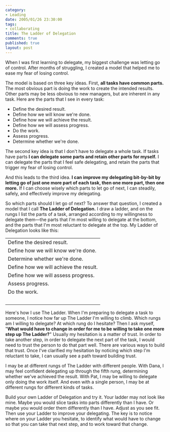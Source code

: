 ```yaml
--- 
category: 
- Leading
date: 2005/01/26 23:30:00
tags: 
- collaborating
title: The Ladder of Delegation
comments: true
published: true
layout: post
---
```


<p>When I was first learning to delegate, my biggest challenge was letting go of control.  After months of struggling, I created a model that helped me to ease my fear of losing control.</p>
<p>The model is based on three key ideas.  First, <strong>all tasks have common parts.</strong>  The most obvious part is doing the work to create the intended results.  Other parts may be less obvious to new managers, but are inherent in any task.  Here are the parts that I see in every task:</p>
<ul>
<li>Define the desired result.</li>
<li>Define how we will know we're done.</li>
<li>Define how we will achieve the result.</li>
<li>Define how we will assess progress.</li>
<li>Do the work.</li>
<li>Assess progress.</li>
<li>Determine whether we're done.</li>
</ul>
<p>The second key idea is that I don't have to delegate a whole task.  If tasks have parts <strong>I can delegate some parts and retain other parts for myself.</strong>  I can delegate the parts that I feel safe delegating, and retain the parts that trigger my fear of losing control.</p>
<p>And this leads to the third idea.  <strong>I can improve my delegating bit-by-bit by letting go of just one more part of each task, then one more part, then one more.</strong>  If I can choose wisely which parts to let go of next, I can steadily, safely, and effectively improve my delegating.</p>
<p>So which parts should I let go of next?  To answer that question, I created a model that I call <strong>The Ladder of Delegation.</strong>  I draw a ladder, and on the rungs I list the parts of a task, arranged according to my willingness to delegate them—the parts that I'm most willing to delegate at the bottom, and the parts that I'm most reluctant to delegate at the top.  My Ladder of Delegation looks like this:</p>
<table>
<tr>
<td>Define the desired result.</td>
</tr>
<tr>
<td>Define how we will know we're done.</td>
</tr>
<tr>
<td>Determine whether we're done.</td>
</tr>
<tr>
<td>Define how we will achieve the result.</td>
</tr>
<tr>
<td>Define how we will assess progress.</td>
</tr>
<tr>
<td>Assess progress.</td>
</tr>
<tr>
<td>Do the work.</td>
</tr>
<tr>
<td> </td>
</tr>
</table>
<p>Here's how I use The Ladder.  When I'm preparing to delegate a task to someone, I notice how far up The Ladder I'm willing to climb.  Which rungs am I willing to delegate?  At which rung do I hesitate?  Then I ask myself, "<strong>What would have to change in order for me to be willing to take one more step up The Ladder?</strong>"  Usually my hesitation is a matter of trust.  In order to take another step, in order to delegate the next part of the task, I would need to trust the person to do that part well.  There are various ways to build that trust.  Once I've clarified my hesitation by noticing which step I'm reluctant to take, I can usually see a path toward building trust.</p>
<p>I may be at different rungs of The Ladder with different people.  With Dana, I may feel confident delegating up through the fifth rung, determining whether we've achieved the result.  With Pat, I may be willing to delegate only doing the work itself.  And even with a single person, I may be at different rungs for different kinds of tasks.</p>
<p>Build your own Ladder of Delegation and try it.  Your ladder may not look like mine.  Maybe you would slice tasks into parts differently than I have.  Or maybe you would order them differently than I have.  Adjust as you see fit.  Then use your Ladder to improve your delegating.  The key is to notice where on your Ladder you hesitate, to identify what would have to change so that you can take that next step, and to work toward that change.</p>
